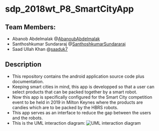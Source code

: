 # sdp_2018wt_P8_SmartCityApp
## Team Members:
* Abanob Abdelmalak @[AbanoubAbdelmalak](https://github.com/AbanoubAbdelmalak)
* Santhoshkumar Sundararaj @[SanthoshkumarSundararaj](https://github.com/SanthoshkumarSundararaj)
* Saad Ullah Khan @[saaduk7](https://github.com/saaduk7)

## Description
* This repository contains the android application source code plus documentation.
* Keeping smart cities in mind, this app is developped so that a user can select products that can be packed together by a smart robot.
* Now this app is specifically configured for the Smart City competition event to be held in 2019 in Milton Keynes where the products are candies which are to be packed by the HBRS robots.
* This app serves as an interface to reduce the gap between the users and the robots.
* This is the UML interaction diagram:
![UML interaction diagram](https://github.com/HBRS-SDP/sdp_2018wt_P8_SmartCityApp/blob/master/UML_diagrams/sdp_uml_interaction.png)
